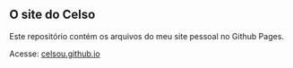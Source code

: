 ## O site do Celso

Este repositório contém os arquivos do meu site pessoal no Github Pages.

Acesse: [celsou.github.io](https://celsou.github.io)
